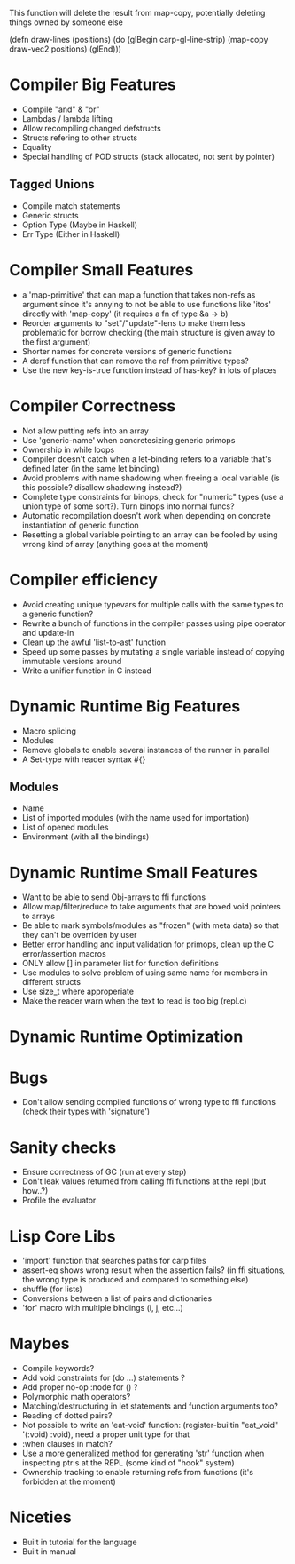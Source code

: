 
This function will delete the result from map-copy, potentially deleting things owned by someone else

(defn draw-lines (positions)
  (do (glBegin carp-gl-line-strip)
      (map-copy draw-vec2 positions)
      (glEnd)))
      




# Compiler Big Features
  - Compile "and" & "or"
  - Lambdas / lambda lifting
  - Allow recompiling changed defstructs
  - Structs refering to other structs
  - Equality
  - Special handling of POD structs (stack allocated, not sent by pointer)
    
## Tagged Unions
  - Compile match statements
  - Generic structs
  - Option Type (Maybe in Haskell)
  - Err Type (Either in Haskell)

# Compiler Small Features
  - a 'map-primitive' that can map a function that takes non-refs as argument since it's annying to not be able to use functions like 'itos' directly with 'map-copy' (it requires a fn of type &a -> b)
  - Reorder arguments to "set"/"update"-lens to make them less problematic for borrow checking (the main structure is given away to the first argument)
  - Shorter names for concrete versions of generic functions
  - A deref function that can remove the ref from primitive types?
  - Use the new key-is-true function instead of has-key? in lots of places

# Compiler Correctness
  - Not allow putting refs into an array
  - Use 'generic-name' when concretesizing generic primops
  - Ownership in while loops
  - Compiler doesn't catch when a let-binding refers to a variable that's defined later (in the same let binding)
  - Avoid problems with name shadowing when freeing a local variable (is this possible? disallow shadowing instead?)
  - Complete type constraints for binops, check for "numeric" types (use a union type of some sort?). Turn binops into normal funcs?
  - Automatic recompilation doesn't work when depending on concrete instantiation of generic function
  - Resetting a global variable pointing to an array can be fooled by using wrong kind of array (anything goes at the moment)
  
# Compiler efficiency
  - Avoid creating unique typevars for multiple calls with the same types to a generic function?
  - Rewrite a bunch of functions in the compiler passes using pipe operator and update-in
  - Clean up the awful 'list-to-ast' function
  - Speed up some passes by mutating a single variable instead of copying immutable versions around
  - Write a unifier function in C instead


# Dynamic Runtime Big Features
  - Macro splicing
  - Modules 
  - Remove globals to enable several instances of the runner in parallel
  - A Set-type with reader syntax #{}
  
## Modules
  - Name
  - List of imported modules (with the name used for importation)
  - List of opened modules
  - Environment (with all the bindings)

# Dynamic Runtime Small Features
  - Want to be able to send Obj-arrays to ffi functions
  - Allow map/filter/reduce to take arguments that are boxed void pointers to arrays
  - Be able to mark symbols/modules as "frozen" (with meta data) so that they can't be overriden by user
  - Better error handling and input validation for primops, clean up the C error/assertion macros
  - ONLY allow [] in parameter list for function definitions
  - Use modules to solve problem of using same name for members in different structs
  - Use size_t where approperiate
  - Make the reader warn when the text to read is too big (repl.c)
  
# Dynamic Runtime Optimization

# Bugs
  - Don't allow sending compiled functions of wrong type to ffi functions (check their types with 'signature')

# Sanity checks
  - Ensure correctness of GC (run at every step)
  - Don't leak values returned from calling ffi functions at the repl (but how..?)
  - Profile the evaluator
  
  
  
# Lisp Core Libs
  - 'import' function that searches paths for carp files
  - assert-eq shows wrong result when the assertion fails? (in ffi situations, the wrong type is produced and compared to something else)
  - shuffle (for lists)
  - Conversions between a list of pairs and dictionaries
  - 'for' macro with multiple bindings (i, j, etc...)

# Maybes
  - Compile keywords?
  - Add void constraints for (do ...) statements ?
  - Add proper no-op :node for () ?
  - Polymorphic math operators?
  - Matching/destructuring in let statements and function arguments too?
  - Reading of dotted pairs?
  - Not possible to write an 'eat-void' function: (register-builtin "eat_void" '(:void) :void), need a proper unit type for that
  - :when clauses in match?
  - Use a more generalized method for generating 'str' function when inspecting ptr:s at the REPL (some kind of "hook" system)
  - Ownership tracking to enable returning refs from functions (it's forbidden at the moment)

# Niceties
  - Built in tutorial for the language
  - Built in manual
